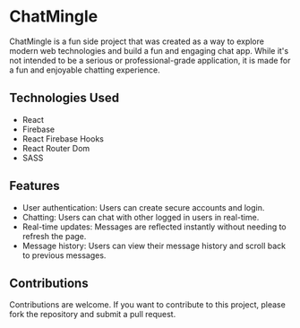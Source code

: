 # ChatMingle

ChatMingle is a fun side project that was created as a way to explore modern web technologies and build a fun and engaging chat app. While it's not intended to be a serious or professional-grade application, it is made for a fun and enjoyable chatting experience.

## Technologies Used

- React
- Firebase
- React Firebase Hooks
- React Router Dom
- SASS

## Features 

- User authentication: Users can create secure accounts and login.
- Chatting: Users can chat with other logged in users in real-time.
- Real-time updates: Messages are reflected instantly without needing to refresh the page.
- Message history: Users can view their message history and scroll back to previous messages.

## Contributions

Contributions are welcome. If you want to contribute to this project, please fork the repository and submit a pull request.